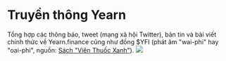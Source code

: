 # Truyền thông Yearn
Tổng hợp các thông báo, tweet (mạng xã hội Twitter), bản tin và bài viết chính thức về Yearn.finance cũng như đồng $YFI (phát âm "wai-phi" hay "oai-phi", nguồn: [Sách "Viên Thuốc Xanh"](https://thebluepill.eth.link/)).
![](https://i.imgur.com/6S1TV1S.jpg)

